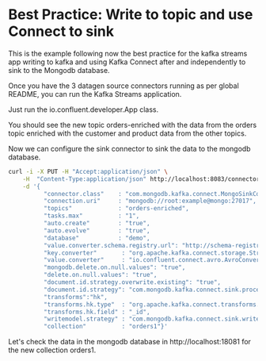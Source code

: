 # Best Practice: Write to topic and use Connect to sink

This is the example following now the best practice for the kafka streams app writing to kafka and using Kafka Connect 
after and independently to sink to the Mongodb database.

Once you have the 3 datagen source connectors running as per global README, you can run the Kafka Streams application.

Just run the io.confluent.developer.App class.

You should see the new topic orders-enriched with the data from the orders topic enriched with the customer and product data from 
the other topics.

Now we can configure the sink connector to sink the data to the mongodb database.

```bash
curl -i -X PUT -H "Accept:application/json" \
    -H  "Content-Type:application/json" http://localhost:8083/connectors/my-sink-mongodb/config \
    -d '{
          "connector.class"    : "com.mongodb.kafka.connect.MongoSinkConnector",
          "connection.uri"     : "mongodb://root:example@mongo:27017",
          "topics"             : "orders-enriched",
          "tasks.max"          : "1",
          "auto.create"        : "true",
          "auto.evolve"        : "true",
          "database"           : "demo",
          "value.converter.schema.registry.url": "http://schema-registry:8081",
          "key.converter"       : "org.apache.kafka.connect.storage.StringConverter",
          "value.converter"     : "io.confluent.connect.avro.AvroConverter",
          "mongodb.delete.on.null.values": "true",
          "delete.on.null.values": "true",
          "document.id.strategy.overwrite.existing": "true",
          "document.id.strategy": "com.mongodb.kafka.connect.sink.processor.id.strategy.ProvidedInKeyStrategy",
          "transforms":"hk",
          "transforms.hk.type"  : "org.apache.kafka.connect.transforms.HoistField$Key",
          "transforms.hk.field" : "_id",
          "writemodel.strategy" : "com.mongodb.kafka.connect.sink.writemodel.strategy.ReplaceOneDefaultStrategy",
          "collection"          : "orders1"}'
```

Let's check the data in the mongodb database in http://localhost:18081 for the new collection orders1.